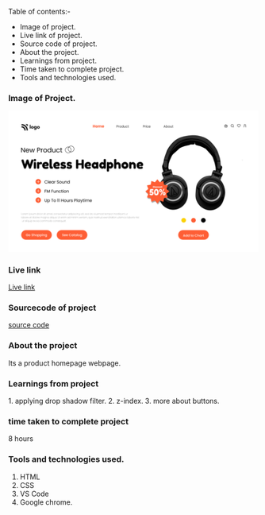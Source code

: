 Table of contents:-
- Image of project.
- Live link of project.
- Source code of project.      
- About the project.
- Learnings from project.
- Time taken to complete project.
- Tools and technologies used.

### Image of Project.
![image](./7.png)

### Live link
[Live link](https://product-homepage-project7.netlify.app/)

### Sourcecode of project
[source code](https://github.com/Dishita-Roy/Full-stack-javascript-Project-7)

### About the project
<p>Its a product homepage webpage.</p>

### Learnings from project
<p>1. applying drop shadow filter.
2. z-index.
3. more about buttons.
 </p>

### time taken to complete project
<p>8 hours</p>

### Tools and technologies used.
1. HTML
2. CSS
3. VS Code
4. Google chrome.